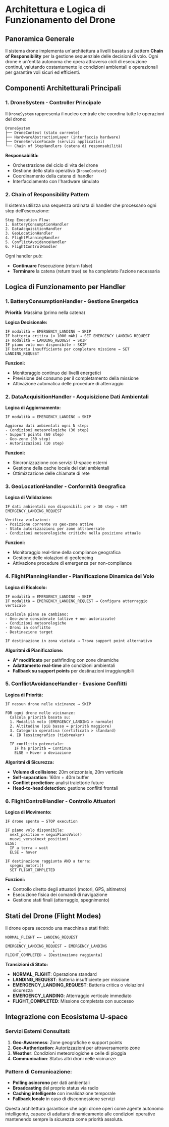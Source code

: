 # Architettura e Logica di Funzionamento del Drone

## Panoramica Generale

Il sistema drone implementa un'architettura a livelli basata sul pattern **Chain of Responsibility** per la gestione sequenziale delle decisioni di volo. Ogni drone è un'entità autonoma che opera attraverso cicli di esecuzione continui, valutando costantemente le condizioni ambientali e operazionali per garantire voli sicuri ed efficienti.

## Componenti Architetturali Principali

### 1. **DroneSystem** - Controller Principale
Il `DroneSystem` rappresenta il nucleo centrale che coordina tutte le operazioni del drone:

```
DroneSystem
├── DroneContext (stato corrente)
├── HardwareAbstractionLayer (interfaccia hardware)
├── DroneServiceFacade (servizi applicativi)
└── Chain of StepHandlers (catena di responsabilità)
```

**Responsabilità:**
- Orchestrazione del ciclo di vita del drone
- Gestione dello stato operativo (`DroneContext`)
- Coordinamento della catena di handler
- Interfacciamento con l'hardware simulato

### 2. **Chain of Responsibility Pattern**
Il sistema utilizza una sequenza ordinata di handler che processano ogni step dell'esecuzione:

```
Step Execution Flow:
1. BatteryConsumptionHandler
2. DataAcquisitionHandler  
3. GeoLocationHandler
4. FlightPlanningHandler
5. ConflictAvoidanceHandler
6. FlightControlHandler
```

Ogni handler può:
- **Continuare** l'esecuzione (return false)
- **Terminare** la catena (return true) se ha completato l'azione necessaria

## Logica di Funzionamento per Handler

### 1. **BatteryConsumptionHandler** - Gestione Energetica
**Priorità:** Massima (primo nella catena)

**Logica Decisionale:**
```
IF modalità = EMERGENCY_LANDING → SKIP
IF batteria critica (< 1000 mAh) → SET EMERGENCY_LANDING_REQUEST
IF modalità = LANDING_REQUEST → SKIP  
IF piano volo non disponibile → SKIP
IF batteria insufficiente per completare missione → SET LANDING_REQUEST
```

**Funzioni:**
- Monitoraggio continuo dei livelli energetici
- Previsione del consumo per il completamento della missione
- Attivazione automatica delle procedure di atterraggio

### 2. **DataAcquisitionHandler** - Acquisizione Dati Ambientali
**Logica di Aggiornamento:**
```
IF modalità = EMERGENCY_LANDING → SKIP

Aggiorna dati ambientali ogni N step:
- Condizioni meteorologiche (30 step)
- Support points (60 step) 
- Geo-zone (30 step)
- Autorizzazioni (10 step)
```

**Funzioni:**
- Sincronizzazione con servizi U-space esterni
- Gestione della cache locale dei dati ambientali
- Ottimizzazione delle chiamate di rete

### 3. **GeoLocationHandler** - Conformità Geografica
**Logica di Validazione:**
```
IF dati ambientali non disponibili per > 30 step → SET EMERGENCY_LANDING_REQUEST

Verifica violazioni:
- Posizione corrente vs geo-zone attive
- Stato autorizzazioni per zone attraversate
- Condizioni meteorologiche critiche nella posizione attuale
```

**Funzioni:**
- Monitoraggio real-time della compliance geografica  
- Gestione delle violazioni di geofencing
- Attivazione procedure di emergenza per non-compliance

### 4. **FlightPlanningHandler** - Pianificazione Dinamica del Volo
**Logica di Ricalcolo:**
```
IF modalità = EMERGENCY_LANDING → SKIP
IF modalità = EMERGENCY_LANDING_REQUEST → Configura atterraggio verticale

Ricalcola piano se cambiano:
- Geo-zone considerate (attive + non autorizzate)
- Condizioni meteorologiche 
- Droni in conflitto
- Destinazione target

IF destinazione in zona vietata → Trova support point alternativo
```

**Algoritmi di Pianificazione:**
- **A\* modificato** per pathfinding con zone dinamiche
- **Adattamento real-time** alle condizioni ambientali
- **Fallback su support points** per destinazioni irraggiungibili

### 5. **ConflictAvoidanceHandler** - Evasione Conflitti
**Logica di Priorità:**
```
IF nessun drone nelle vicinanze → SKIP

FOR ogni drone nelle vicinanze:
  Calcola priorità basata su:
  1. Modalità volo (EMERGENCY_LANDING > normale)
  2. Altitudine (più basso = priorità maggiore)  
  3. Categoria operativa (certificata > standard)
  4. ID lessicografico (tiebreaker)

  IF conflitto potenziale:
    IF ha priorità → Continua
    ELSE → Hover o deviazione
```

**Algoritmi di Sicurezza:**
- **Volume di collisione:** 20m orizzontale, 20m verticale
- **Self-separation:** 160m + 40m buffer
- **Conflict prediction:** analisi traiettorie future
- **Head-to-head detection:** gestione conflitti frontali

### 6. **FlightControlHandler** - Controllo Attuatori
**Logica di Movimento:**
```
IF drone spento → STOP execution

IF piano volo disponibile:
  next_position = seguiPianoVolo()
  muovi_verso(next_position)
ELSE:
  IF a terra → wait
  ELSE → hover

IF destinazione raggiunta AND a terra:
  spegni_motori()
  SET FLIGHT_COMPLETED
```

**Funzioni:**
- Controllo diretto degli attuatori (motori, GPS, altimetro)
- Esecuzione fisica dei comandi di navigazione
- Gestione stati finali (atterraggio, spegnimento)

## Stati del Drone (Flight Modes)

Il drone opera secondo una macchina a stati finiti:

```
NORMAL_FLIGHT ←→ LANDING_REQUEST
      ↓              ↓
EMERGENCY_LANDING_REQUEST → EMERGENCY_LANDING
      ↓              ↓
FLIGHT_COMPLETED ← [Destinazione raggiunta]
```

**Transizioni di Stato:**
- **NORMAL_FLIGHT**: Operazione standard
- **LANDING_REQUEST**: Batteria insufficiente per missione
- **EMERGENCY_LANDING_REQUEST**: Batteria critica o violazioni sicurezza
- **EMERGENCY_LANDING**: Atterraggio verticale immediato
- **FLIGHT_COMPLETED**: Missione completata con successo

## Integrazione con Ecosistema U-space

### Servizi Esterni Consultati:
1. **Geo-Awareness**: Zone geografiche e support points
2. **Geo-Authorization**: Autorizzazioni per attraversamento zone
3. **Weather**: Condizioni meteorologiche e celle di pioggia
4. **Communication**: Status altri droni nelle vicinanze

### Pattern di Comunicazione:
- **Polling asincrono** per dati ambientali
- **Broadcasting** del proprio status via radio
- **Caching intelligente** con invalidazione temporale
- **Fallback locale** in caso di disconnessione servizi

Questa architettura garantisce che ogni drone operi come agente autonomo intelligente, capace di adattarsi dinamicamente alle condizioni operative mantenendo sempre la sicurezza come priorità assoluta.
